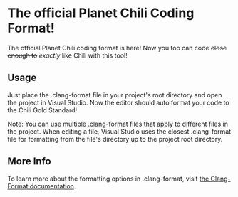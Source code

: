 # The official Planet Chili Coding Format!
 The official Planet Chili coding format is here! Now you too can code ~~close enough to~~ *exactly* like Chili with this tool!

 ## Usage
 Just place the .clang-format file in your project's root directory and open the project in Visual Studio. Now the editor should auto format your code to the Chili Gold Standard!
 
 Note: You can use multiple .clang-format files that apply to different files in the project. When editing a file, Visual Studio uses the closest .clang-format file for formatting from the file's directory up to the project root directory.
 
 ## More Info
 To learn more about the formatting options in .clang-format, visit [the Clang-Format documentation](https://clang.llvm.org/docs/ClangFormatStyleOptions.html).
